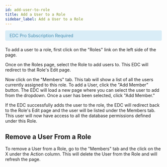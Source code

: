 ```yaml
---
id: add-user-to-role
title: Add a User to a Role
sidebar_label: Add a User to a Role
---
```


<div class="note" style="padding: 8px 35px 8px 14px; margin-bottom: 20px; text-shadow: 0 1px 0 rgba(255,255,255,0.5); border-radius: 4px; color: #3a87ad; background-color: #d9edf7; border-color: #bce8f1;">EDC Pro Subscription Required</div> 

To add a user to a role, first click on the "Roles" link on the left side of the page.  

Once on the Roles page, select the Role to add users to. This EDC will redirect to that Role's Edit page.  

Now click on the "Members" tab. This tab will show a list of all the users currently assigned to this role. To add a User, click the "Add Member" button. The EDC will load a new page where you can select the user to add from the dropdown. Once a user has been selected, click "Add Member."  

If the EDC successfully adds the user to the role, the EDC will redirect back to the Role's Edit page and the user will be listed under the Members tab. This user will now have access to all the database permissions defined under this Role.

## Remove a User From a Role

To remove a User from a Role, go to the "Members" tab and the click on the X under the Action column. This will delete the User from the Role and will refresh the page.